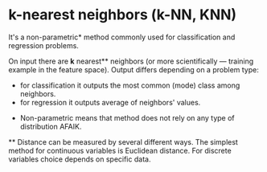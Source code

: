 # k-nearest neighbors (k-NN, KNN)

It's a non-parametric* method commonly used for classification and
regression problems.

On input there are __k__ nearest** neighbors (or more scientifically
— training example in the feature space). Output differs depending on
a problem type:

- for classification it outputs the most common (mode) class among
neighbors.
- for regression it outputs average of neighbors' values.

* Non-parametric means that method does not rely on any type of distribution AFAIK.

** Distance can be measured by several different ways. The simplest
method for continuous variables is Euclidean distance. For discrete
variables choice depends on specific data.
